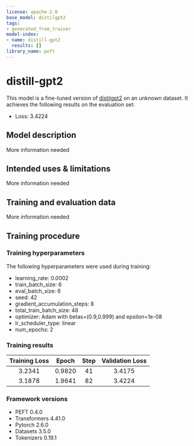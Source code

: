 ```yaml
---
license: apache-2.0
base_model: distilgpt2
tags:
- generated_from_trainer
model-index:
- name: distill-gpt2
  results: []
library_name: peft
---
```


<!-- This model card has been generated automatically according to the information the Trainer had access to. You
should probably proofread and complete it, then remove this comment. -->

# distill-gpt2

This model is a fine-tuned version of [distilgpt2](https://huggingface.co/distilgpt2) on an unknown dataset.
It achieves the following results on the evaluation set:
- Loss: 3.4224

## Model description

More information needed

## Intended uses & limitations

More information needed

## Training and evaluation data

More information needed

## Training procedure

### Training hyperparameters

The following hyperparameters were used during training:
- learning_rate: 0.0002
- train_batch_size: 6
- eval_batch_size: 6
- seed: 42
- gradient_accumulation_steps: 8
- total_train_batch_size: 48
- optimizer: Adam with betas=(0.9,0.999) and epsilon=1e-08
- lr_scheduler_type: linear
- num_epochs: 2

### Training results

| Training Loss | Epoch  | Step | Validation Loss |
|:-------------:|:------:|:----:|:---------------:|
| 3.2341        | 0.9820 | 41   | 3.4175          |
| 3.1878        | 1.9641 | 82   | 3.4224          |


### Framework versions

- PEFT 0.4.0
- Transformers 4.41.0
- Pytorch 2.6.0
- Datasets 3.5.0
- Tokenizers 0.19.1

